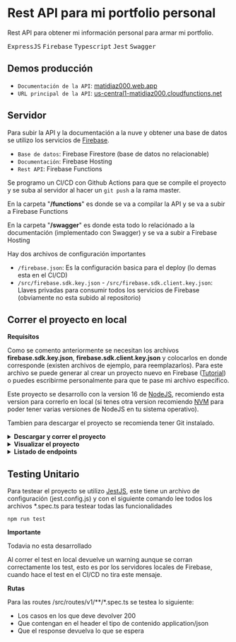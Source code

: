 # Rest API para mi portfolio personal

Rest API para obtener mi información personal para armar mi portfolio.

<kbd>ExpressJS</kbd>  <kbd>Firebase</kbd>  <kbd>Typescript</kbd>  <kbd>Jest</kbd>  <kbd>Swagger</kbd>

## Demos producción

- `Documentación de la API`: [matidiaz000.web.app](https://matidiaz000.web.app/)
- `URL principal de la API`: [us-central1-matidiaz000.cloudfunctions.net](https://us-central1-matidiaz000.cloudfunctions.net/api)

## Servidor

Para subir la API y la documentación a la nuve y obtener una base de datos se utilizo los servicios de [Firebase](https://firebase.google.com/).

- `Base de datos`: Firebase Firestore (base de datos no relacionable)
- `Documentación`: Firebase Hosting
- `Rest API`: Firebase Functions

Se programo un CI/CD con Github Actions para que se compile el proyecto y se suba al servidor al hacer un `git push` a la rama master.

En la carpeta "**/functions**" es donde se va a compilar la API y se va a subir a Firebase Functions

En la carpeta "**/swagger**" es donde esta todo lo relaciónado a la documentación (implementado con Swagger) y se va a subir a Firebase Hosting

Hay dos archivos de configuración importantes
- `/firebase.json`: Es la configuración basica para el deploy (lo demas esta en el CI/CD)
- `/src/firebase.sdk.key.json` - `/src/firebase.sdk.client.key.json`: Llaves privadas para consumir todos los servicios de Firebase (obviamente no esta subido al repositorio)

## Correr el proyecto en local

**Requisitos**

Como se comento anteriormente se necesitan los archivos **firebase.sdk.key.json**, **firebase.sdk.client.key.json** y colocarlos en donde corresponde (existen archivos de ejemplo, para reemplazarlos). Para este archivo se puede generar al crear un proyecto nuevo en Firebase ([Tutorial](https://clemfournier.medium.com/how-to-get-my-firebase-service-account-key-file-f0ec97a21620)) o puedes escribirme personalmente para que te pase mi archivo especifico.

Este proyecto se desarrollo con la version 16 de [NodeJS](https://nodejs.org/), recomiendo esta version para correrlo en local (si tenes otra version recomiendo [NVM](https://github.com/nvm-sh/nvm) para poder tener varias versiones de NodeJS en tu sistema operativo).

Tambien para descargar el proyecto se recomienda tener Git instalado.

<details markdown="1"><summary><b>Descargar y correr el proyecto</b></summary>
<p>

1. Abrir la consola y dirigirse a la carpeta donde quieras descargar el respositorio y correr el siguiente comando </br>```git clone https://github.com/matidiaz00/portfolio_api_v1.git```
2. Dirigirse a la nueva carpeta "matidiaz-api" y correr el siguiente comando para instalar las dependencias </br>```npm install```
3. Para correr el proyecto en local hay que correr el siguiente comando </br>```npm run start:local```
</p>
</details>

<details markdown="2"><summary><b>Visualizar el proyecto</b></summary>
<p>

Si hicimos los pasos anteriores ya podemos ingresar a la documentacion desde [localhost:5000](http://localhost:5000/), desde la documentación se pueden probar los endpoints.

Si no es el caso para hacer pruebas de la API se puede utilizar herramientas como postman o en mi caso recomiendo una extención de Visual Studio llamada Thunder Client, deje en la raiz del repositorio el archivo **thunder-client.json** para que lo puedan importar si lo desean.

La URL base de la API es la siguiente [localhost:5001/adn-mutations/us-central1/api](http://localhost:5001/adn-mutations/us-central1/api)
</p>
</details>

<details markdown="3"><summary><b>Listado de endpoints</b></summary>
<p>

En la siguiente tabla esta la información de todos los endpoints

Type | Endpoint | Description
------------- | ------------- | -------------
GET | / | Mensaje si funciona la API
GET | /auth/login | Descripción de ejemplo
GET | /auth/signup | Descripción de ejemplo

Type | Endpoint | Description
------------- | ------------- | -------------
POST | /v1/experience | Descripción de ejemplo

Type | Endpoint | Description
------------- | ------------- | -------------
GET | /v1/abilities | Descripción de ejemplo
POST | /v1/abilities/categories | Descripción de ejemplo
GET | /v1/abilities/categories/${category_id} | Descripción de ejemplo
PATCH | /v1/abilities/categories/${category_id} | Descripción de ejemplo
DELETE | /v1/abilities/categories/${category_id} | Descripción de ejemplo

Type | Endpoint | Description
------------- | ------------- | -------------
POST | /v1/abilities/categories/${category_id}/items | Descripción de ejemplo
GET | /v1/abilities/categories/${category_id}/items | Descripción de ejemplo
GET | /v1/abilities/categories/${category_id}/items/${item_id} | Descripción de ejemplo
PATCH | /v1/abilities/categories/${category_id}/items/${item_id} | Descripción de ejemplo
DELETE | /v1/abilities/categories/${category_id}/items/${item_id} | Descripción de ejemplo

Type | Endpoint | Description
------------- | ------------- | -------------
POST | /v1/abilities/categories/${category_id}/items/${item_id}/childrens | Descripción de ejemplo
GET | /v1/abilities/categories/${category_id}/items/${item_id}/childrens | Descripción de ejemplo
GET | /v1/abilities/categories/${category_id}/items/${item_id}/childrens/${children_id} | Descripción de ejemplo
PATCH | /v1/abilities/categories/${category_id}/items/${item_id}/childrens/${children_id} | Descripción de ejemplo
DELETE | /v1/abilities/categories/${category_id}/items/${item_id}/childrens/${children_id} | Descripción de ejemplo
</p>
</details>

## Testing Unitario

Para testear el proyecto se utilizo [JestJS](https://jestjs.io/), este tiene un archivo de configuración (jest.config.js) y con el siguiente comando lee todos los archivos *.spec.ts para testear todas las funcionalidades

`npm run test`

**Importante**

Todavia no esta desarrollado

Al correr el test en local devuelve un warning aunque se corran correctamente los test, esto es por los servidores locales de Firebase, cuando hace el test en el CI/CD no tira este mensaje.

**Rutas**

Para las routes /src/routes/v1/**/*.spec.ts se testea lo siguiente:

- Los casos en los que deve devolver 200
- Que contengan en el header el tipo de contenido application/json
- Que el response devuelva lo que se espera